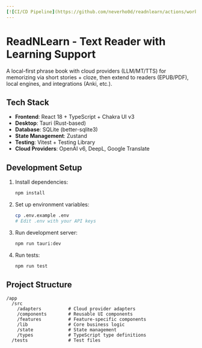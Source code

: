 ```yaml
---
[![CI/CD Pipeline](https://github.com/neverho0d/readnlearn/actions/workflows/ci.yml/badge.svg?branch=main)](https://github.com/neverho0d/readnlearn/actions/workflows/ci.yml)
---
```


# ReadNLearn - Text Reader with Learning Support

A local-first phrase book with cloud providers (LLM/MT/TTS) for memorizing via short stories + cloze, then extend to readers (EPUB/PDF), local engines, and integrations (Anki, etc.).

## Tech Stack

- **Frontend**: React 18 + TypeScript + Chakra UI v3
- **Desktop**: Tauri (Rust-based)
- **Database**: SQLite (better-sqlite3)
- **State Management**: Zustand
- **Testing**: Vitest + Testing Library
- **Cloud Providers**: OpenAI v6, DeepL, Google Translate

## Development Setup

1. Install dependencies:

    ```bash
    npm install
    ```

2. Set up environment variables:

    ```bash
    cp .env.example .env
    # Edit .env with your API keys
    ```

3. Run development server:

    ```bash
    npm run tauri:dev
    ```

4. Run tests:
    ```bash
    npm run test
    ```

## Project Structure

```shell
/app
  /src
    /adapters          # Cloud provider adapters
    /components        # Reusable UI components
    /features          # Feature-specific components
    /lib               # Core business logic
    /state             # State management
    /types             # TypeScript type definitions
  /tests               # Test files
```
